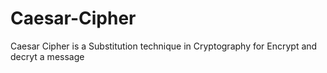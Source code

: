 # Caesar-Cipher
Caesar Cipher is a Substitution technique in Cryptography for Encrypt and decryt a message
